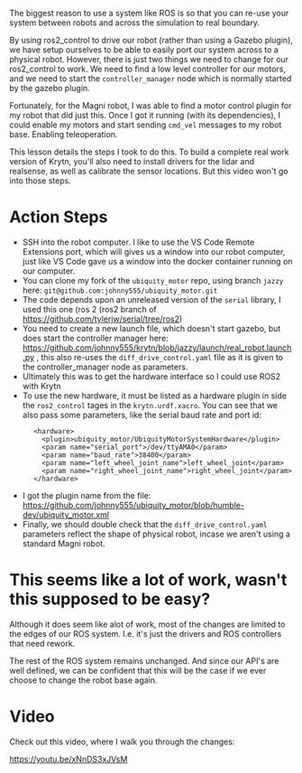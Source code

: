 The biggest reason to use a system like ROS is so that you can re-use your system between robots and across the simulation to real boundary. 

By using ros2_control to drive our robot (rather than using a Gazebo plugin), we have setup ourselves to be able to easily port our system across to a physical robot. However, there is just two things we need to change for our ros2_control to work. We need to find a low level controller for our motors, and we need to start the `controller_manager` node which is normally started by the gazebo plugin. 

Fortunately, for the Magni robot, I was able to find a motor control plugin for my robot that did just this. Once I got it running (with its dependencies), I could enable my motors and start sending `cmd_vel` messages to my robot base. Enabling teleoperation. 

This lesson details the steps I took to do this. To build a complete real work version of Krytn, you'll also need to install drivers for the lidar and realsense, as well as calibrate the sensor locations. But this video won't go into those steps. 

# Action Steps 

- SSH into the robot computer. I like to use the VS Code Remote Extensions port, which will gives us a window into our robot computer, just like VS Code gave us a window into the docker container running on our computer.  
- You can clone my fork of the `ubiquity_motor` repo, using branch `jazzy` here: `git@github.com:johnny555/ubiquity_motor.git`
- The code depends upon an unreleased version of the `serial` library, I used this one (ros 2 (ros2 branch of https://github.com/tylerjw/serial/tree/ros2)
- You need to create a new launch file, which doesn't start gazebo, but does start the controller manager here: https://github.com/johnny555/krytn/blob/jazzy/launch/real_robot.launch.py , this also re-uses the `diff_drive_control.yaml` file as it is given to the controller_manager node as parameters. 
- Ultimately this was to get the hardware interface so I could use ROS2 with Krytn
- To use the new hardware, it must be listed as a hardware plugin in side the `ros2_control` tages in the `krytn.urdf.xacro`. You can see that we also pass some parameters, like the serial baud rate and port id: 
```
	  <hardware>
        <plugin>ubiquity_motor/UbiquityMotorSystemHardware</plugin>
        <param name="serial_port">/dev/ttyAMA0</param>
        <param name="baud_rate">38400</param>
        <param name="left_wheel_joint_name">left_wheel_joint</param>
        <param name="right_wheel_joint_name">right_wheel_joint</param>
      </hardware>
```
- I got the plugin name from the file: https://github.com/johnny555/ubiquity_motor/blob/humble-dev/ubiquity_motor.xml 
- Finally, we should double check that the `diff_drive_control.yaml` parameters reflect the shape of physical robot, incase we aren't using a standard Magni robot.


# This seems like a lot of work, wasn't this supposed to be easy? 

Although it does seem like alot of work, most of the changes are limited to the edges of our ROS system. I.e. it's just the drivers and ROS controllers that need rework. 

The rest of the ROS system remains unchanged. And since our API's are well defined, we can be confident that this will be the case if we ever choose to change the robot base again. 

# Video 

Check out this video, where I walk you through the changes: 


https://youtu.be/xNnDS3xJVsM